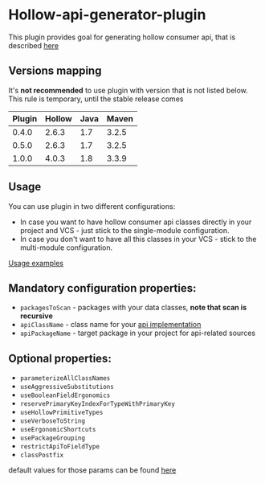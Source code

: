 # Hollow-api-generator-plugin

This plugin provides goal for generating hollow consumer api, that is 
described [here](http://hollow.how/getting-started/#consumer-api-generation)

## Versions mapping
It's **not recommended** to use plugin with version that is not listed below. This rule is temporary, until the stable release comes

| Plugin | Hollow | Java | Maven |
| --- | --- | --- | --- |
| 0.4.0 | 2.6.3 | 1.7 | 3.2.5 |
| 0.5.0 | 2.6.3 | 1.7 | 3.2.5 |
| 1.0.0 | 4.0.3 | 1.8 | 3.3.9 |

## Usage
You can use plugin in two different configurations: 

* In case you want to have hollow consumer api classes directly in your project and VCS - just stick to the single-module configuration. 
* In case you don't want to have all this classes in your VCS - stick to the multi-module configuration.

[Usage examples](https://github.com/IgorPerikov/hollow-maven-plugin-examples)

## Mandatory configuration properties:
- `packagesToScan` - packages with your data classes, **note that scan is recursive**
- `apiClassName` - class name for your [api implementation](https://github.com/Netflix/hollow/blob/master/hollow/src/main/java/com/netflix/hollow/api/custom/HollowAPI.java)
- `apiPackageName` - target package in your project for api-related sources

## Optional properties:
- `parameterizeAllClassNames`
- `useAggressiveSubstitutions`
- `useBooleanFieldErgonomics`
- `reservePrimaryKeyIndexForTypeWithPrimaryKey`
- `useHollowPrimitiveTypes`
- `useVerboseToString`
- `useErgonomicShortcuts`
- `usePackageGrouping`
- `restrictApiToFieldType`
- `classPostfix`

default values for those params can be found [here](/src/main/java/com/github/igorperikov/hollow/mojo/AbstractHollowMojo.java)
